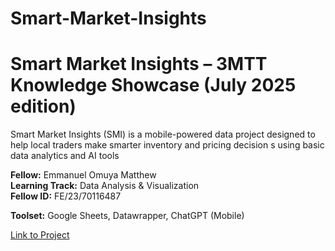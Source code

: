 # Smart-Market-Insights

# Smart Market Insights – 3MTT Knowledge Showcase (July 2025 edition)

Smart Market Insights (SMI) is a mobile-powered data project designed to help local traders make smarter inventory and pricing decision s using basic data analytics and AI tools


**Fellow:** Emmanuel Omuya Matthew  
**Learning Track:** Data Analysis & Visualization  
**Fellow ID:**   FE/23/70116487

**Toolset:** Google Sheets, Datawrapper, ChatGPT (Mobile)

[Link to Project](https://drive.google.com/drive/folders/1me4biRTqdg7vSF7Sk7otqdm3je9AID5j)
